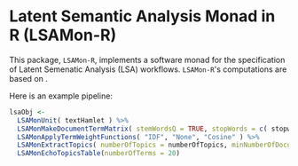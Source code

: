 # Latent Semantic Analysis Monad in R (LSAMon-R)

This package, `LSAMon-R`, implements a software monad for the specification of Latent Semenatic Analysis (LSA) workflows.
`LSAMon-R`'s computations are based on .

Here is an example pipeline:

```r
lsaObj <-
  LSAMonUnit( textHamlet ) %>%
  LSAMonMakeDocumentTermMatrix( stemWordsQ = TRUE, stopWords = c( stopwords::stopwords(), "enter") ) %>%
  LSAMonApplyTermWeightFunctions( "IDF", "None", "Cosine" ) %>%
  LSAMonExtractTopics( numberOfTopics = numberOfTopics, minNumberOfDocumentsPerTerm = minNumberOfDocumentsPerTerm, maxSteps = maxSteps, method = "NNMF") %>%
  LSAMonEchoTopicsTable(numberOfTerms = 20)
```
